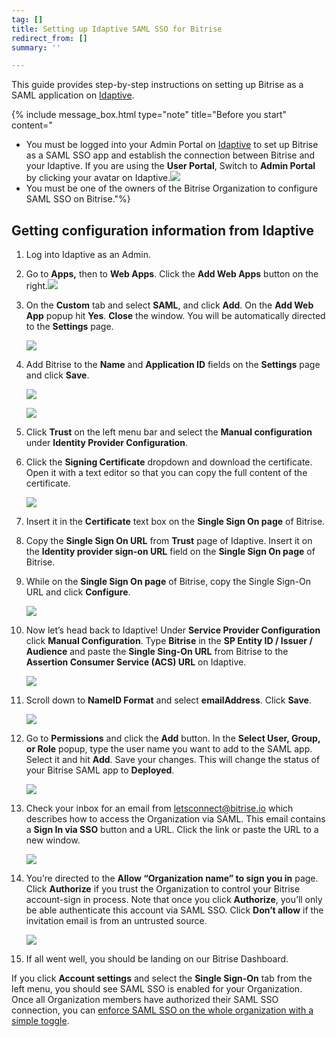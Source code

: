 ```yaml
---
tag: []
title: Setting up Idaptive SAML SSO for Bitrise
redirect_from: []
summary: ''

---
```

This guide provides step-by-step instructions on setting up Bitrise as a SAML application on [Idaptive](https://www.idaptive.com/ "https://www.idaptive.com/").

{% include message_box.html type="note" title="Before you start" content="

* You must be logged into your Admin Portal on [Idaptive](https://www.idaptive.com/ "https://www.idaptive.com/") to set up Bitrise as a SAML SSO app and establish the connection between Bitrise and your Idaptive. If you are using the **User Portal**, Switch to **Admin Portal** by clicking your avatar on Idaptive.![](/img/step1.jpg)
* You must be one of the owners of the Bitrise Organization to configure SAML SSO on Bitrise."%}

## Getting configuration information from Idaptive

 1. Log into Idaptive as an Admin.
 2. Go to **Apps,** then to **Web Apps**. Click the **Add Web Apps** button on the right.![](/img/step2.png)
 3. On the **Custom** tab and select **SAML**, and click **Add**. On the **Add Web App** popup hit **Yes**. **Close** the window. You will be automatically directed to the **Settings** page.

    ![](/img/step3.png)
 4. Add Bitrise to the **Name** and **Application ID** fields on the **Settings** page and click **Save**.

    ![](/img/step-name.jpg)

    ![](/img/step4b.jpg)
 5. Click **Trust** on the left menu bar and select the **Manual configuration** under **Identity Provider Configuration**.
 6. Click the **Signing Certificate** dropdown and download the certificate. Open it with a text editor so that you can copy the full content of the certificate.

    ![](/img/download.jpg)
 7. Insert it in the **Certificate** text box on the **Single Sign On page** of Bitrise.
 8. Copy the **Single Sign On URL** from **Trust** page of Idaptive. Insert it on the **Identity provider sign-on URL** field on the **Single Sign On page** of Bitrise.
 9. While on the **Single Sign On page** of Bitrise, copy the Single Sign-On URL and click **Configure**.

    ![](/img/configure-sso.jpg)
10. Now let’s head back to Idaptive! Under **Service Provider Configuration** click **Manual Configuration**. Type **Bitrise** in the **SP Entity ID / Issuer / Audience** and paste the **Single Sing-On URL** from Bitrise to the **Assertion Consumer Service (ACS) URL** on Idaptive.

    ![](/img/manual-config.jpg)
11. Scroll down to **NameID Format** and select **emailAddress**. Click **Save**.

    ![](/img/name-id.jpg)
12. Go to **Permissions** and click the **Add** button. In the **Select User, Group, or Role** popup, type the user name you want to add to the SAML app. Select it and hit **Add**. Save your changes. This will change the status of your Bitrise SAML app to **Deployed**.

    ![](/img/step10.png)
13. Check your inbox for an email from [letsconnect@bitrise.io](mailto:letsconnect@bitrise.io "mailto:letsconnect@bitrise.io") which describes how to access the Organization via SAML. This email contains a **Sign In via SSO** button and a URL. Click the link or paste the URL to a new window.

    ![](/img/saml-invitation-authentication-1.jpg)
14. You’re directed to the **Allow “Organization name” to sign you in** page. Click **Authorize** if you trust the Organization to control your Bitrise account-sign in process. Note that once you click **Authorize**, you’ll only be able authenticate this account via SAML SSO. Click **Don’t allow** if the invitation email is from an untrusted source.

    ![](/img/enable-saml-1.jpg)
15. If all went well, you should be landing on our Bitrise Dashboard.

If you click **Account settings** and select the **Single Sign-On** tab from the left menu, you should see SAML SSO is enabled for your Organization. Once all Organization members have authorized their SAML SSO connection, you can [enforce SAML SSO on the whole organization with a simple toggle](https://devcenter.bitrise.io/team-management/organizations/saml-sso-in-organizations/#enforcing-saml-sso-on-an-organization "https://devcenter.bitrise.io/team-management/organizations/saml-sso-in-organizations/#enforcing-saml-sso-on-an-organization").